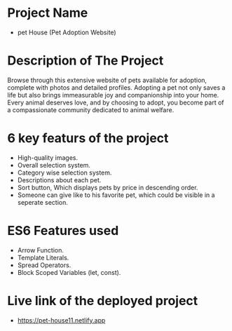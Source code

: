 # Project Name
- pet House (Pet Adoption Website)
# Description of The Project
Browse through this extensive website of pets available for adoption, complete with photos and detailed profiles. Adopting a pet not only saves a life but also brings immeasurable joy and companionship into your home. Every animal deserves love, and by choosing to adopt, you become part of a compassionate community dedicated to animal welfare.
# 6 key featurs of the project
- High-quality images.
- Overall selection system.
- Category wise selection system.
- Descriptions about each pet.
- Sort button, Which displays pets by price in descending order.
- Someone can give like to his favorite pet, which could be visible in a seperate section.
# ES6 Features used
- Arrow Function.
- Template Literals.
- Spread Operators.
- Block Scoped Variables (let, const).
# Live link of the deployed project
- https://pet-house11.netlify.app
